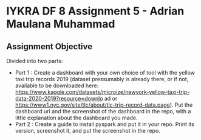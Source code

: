 # IYKRA DF 8 Assignment 5 - Adrian Maulana Muhammad
## Assignment Objective
Divided into two parts: 
- Part 1 :  Create a dashboard with your own choice of tool with the yellow taxi trip records 2019 (dataset pressumably is already there, or if not,  available to be downloaded here: https://www.kaggle.com/datasets/microize/newyork-yellow-taxi-trip-data-2020-2019?resource=downlo ad or https://www1.nyc.gov/site/tlc/about/tlc-trip-record-data.page). Put the dashboard url and the screenshot of the dashboard in the repo, with a little explanation about the dashboard you made.
- Part 2 : Create a guide to install pyspark and put it in your repo. Print its version, screenshot it, and put the screenshot in the repo.